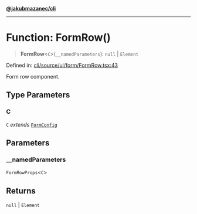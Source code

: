 [**@jakubmazanec/cli**](../README.md)

---

# Function: FormRow()

> **FormRow**\<`C`\>(`__namedParameters`): `null` \| `Element`

Defined in:
[cli/source/ui/form/FormRow.tsx:43](https://github.com/jakubmazanec/tools/blob/d956cf350ae3e6bad1df754a19dfbabb088c1451/packages/cli/source/ui/form/FormRow.tsx#L43)

Form row component.

## Type Parameters

### C

`C` _extends_ [`FormConfig`](../type-aliases/FormConfig.md)

## Parameters

### \_\_namedParameters

`FormRowProps`\<`C`\>

## Returns

`null` \| `Element`

